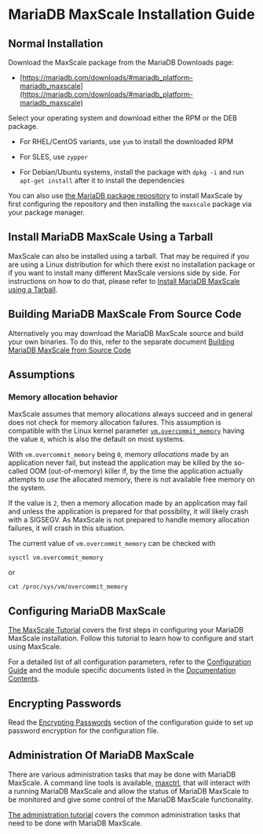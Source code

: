 # MariaDB MaxScale Installation Guide

## Normal Installation

Download the MaxScale package from the MariaDB Downloads page:

* [https://mariadb.com/downloads/#mariadb_platform-mariadb_maxscale](https://mariadb.com/downloads/#mariadb_platform-mariadb_maxscale)

Select your operating system and download either the RPM or the DEB package.

* For RHEL/CentOS variants, use `yum` to install the downloaded RPM

* For SLES, use `zypper`

* For Debian/Ubuntu systems, install the package with `dpkg -i` and run `apt-get install`
  after it to install the dependencies

You can also use
[the MariaDB package repository](https://mariadb.com/kb/en/library/mariadb-package-repository-setup-and-usage/)
to install MaxScale by first configuring the repository and then
installing the `maxscale` package via your package manager.

## Install MariaDB MaxScale Using a Tarball

MaxScale can also be installed using a tarball.
That may be required if you are using a Linux distribution for which there
exist no installation package or if you want to install many different
MaxScale versions side by side. For instructions on how to do that, please refer to
[Install MariaDB MaxScale using a Tarball](Install-MariaDB-MaxScale-Using-a-Tarball.md).

## Building MariaDB MaxScale From Source Code

Alternatively you may download the MariaDB MaxScale source and build your own binaries.
To do this, refer to the separate document
[Building MariaDB MaxScale from Source Code](Building-MaxScale-from-Source-Code.md)

## Assumptions

### Memory allocation behavior

MaxScale assumes that memory allocations always succeed and in general does
not check for memory allocation failures. This assumption is compatible with
the Linux kernel parameter
[`vm.overcommit_memory`](https://www.kernel.org/doc/Documentation/vm/overcommit-accounting)
having the value `0`, which is also the default on most systems.

With `vm.overcommit_memory` being `0`, memory _allocations_ made by an
application never fail, but instead the application may be killed by the
so-called OOM (out-of-memory) killer if, by the time the application
actually attempts to _use_ the allocated memory, there is not available
free memory on the system.

If the value is `2`, then a memory allocation made by an application may
fail and unless the application is prepared for that possiblity, it will
likely crash with a SIGSEGV. As MaxScale is not prepared to handle memory
allocation failures, it will crash in this situation.

The current value of `vm.overcommit_memory` can be checked with
```
sysctl vm.overcommit_memory
```
or
```
cat /proc/sys/vm/overcommit_memory
```

## Configuring MariaDB MaxScale

[The MaxScale Tutorial](../Tutorials/MaxScale-Tutorial.md) covers the first
steps in configuring your MariaDB MaxScale installation. Follow this tutorial
to learn how to configure and start using MaxScale.

For a detailed list of all configuration parameters, refer to the
[Configuration Guide](Configuration-Guide.md) and the module specific documents
listed in the [Documentation Contents](../Documentation-Contents.md#routers).

## Encrypting Passwords

Read the [Encrypting Passwords](Configuration-Guide.md#encrypting-passwords)
section of the configuration guide to set up password encryption for the
configuration file.

## Administration Of MariaDB MaxScale

There are various administration tasks that may be done with MariaDB MaxScale.
A command line tools is available, [maxctrl](../Reference/MaxCtrl.md), that will
interact with a running MariaDB MaxScale and allow the status of MariaDB
MaxScale to be monitored and give some control of the MariaDB MaxScale
functionality.

[The administration tutorial](../Tutorials/Administration-Tutorial.md)
covers the common administration tasks that need to be done with MariaDB MaxScale.

